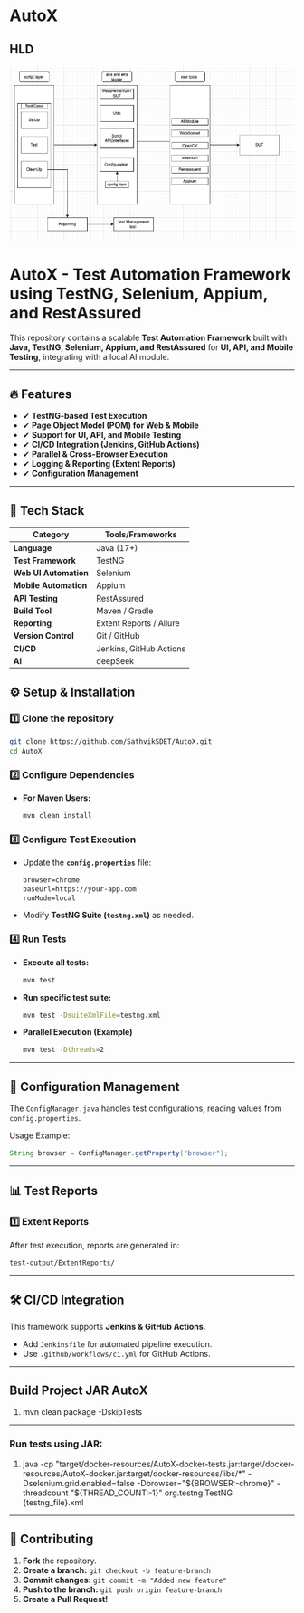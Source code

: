 # AutoX

## HLD
![image alt](https://github.com/SathvikSDET/AutoX/blob/e34d5f4de39e28035d381db0370d7f5529d54aae/HLD.png)


# AutoX - Test Automation Framework using TestNG, Selenium, Appium, and RestAssured

This repository contains a scalable **Test Automation Framework** built with **Java, TestNG, Selenium, Appium, and RestAssured** for **UI, API, and Mobile Testing**, integrating with a local AI module.

---

## 🔥 Features
- ✔ **TestNG-based Test Execution**
- ✔ **Page Object Model (POM) for Web & Mobile**
- ✔ **Support for UI, API, and Mobile Testing**
- ✔ **CI/CD Integration (Jenkins, GitHub Actions)**
- ✔ **Parallel & Cross-Browser Execution**
- ✔ **Logging & Reporting (Extent Reports)**
- ✔ **Configuration Management**

---

## 🚀 Tech Stack

| Category       | Tools/Frameworks |
|---------------|----------------|
| **Language**  | Java (17+) |
| **Test Framework** | TestNG |
| **Web UI Automation** | Selenium |
| **Mobile Automation** | Appium |
| **API Testing** | RestAssured |
| **Build Tool** | Maven / Gradle |
| **Reporting** | Extent Reports / Allure |
| **Version Control** | Git / GitHub |
| **CI/CD** | Jenkins, GitHub Actions |
| **AI** | deepSeek |


## ⚙️ Setup & Installation

### 1️⃣ Clone the repository
```sh
git clone https://github.com/SathvikSDET/AutoX.git
cd AutoX
```

### 2️⃣ Configure Dependencies
- **For Maven Users:**
  ```sh
  mvn clean install
  ```


### 3️⃣ Configure Test Execution
- Update the **`config.properties`** file:
  ```
  browser=chrome
  baseUrl=https://your-app.com
  runMode=local
  ```
- Modify **TestNG Suite (`testng.xml`)** as needed.

### 4️⃣ Run Tests
- **Execute all tests:**  
  ```sh
  mvn test
  ```
- **Run specific test suite:**  
  ```sh
  mvn test -DsuiteXmlFile=testng.xml
  ```
- **Parallel Execution (Example)**  
  ```sh
  mvn test -Dthreads=2
  ```

---

## 🐛 Configuration Management
The `ConfigManager.java` handles test configurations, reading values from `config.properties`.

Usage Example:
```java
String browser = ConfigManager.getProperty("browser");
```

---

## 📊 Test Reports

### 1️⃣ Extent Reports
After test execution, reports are generated in:
```
test-output/ExtentReports/
```

---

## 🛠️ CI/CD Integration
This framework supports **Jenkins & GitHub Actions**.
- Add `Jenkinsfile` for automated pipeline execution.
- Use `.github/workflows/ci.yml` for GitHub Actions.

---

## Build Project JAR AutoX

1. mvn clean package -DskipTests
---

### Run tests using JAR:

1. java -cp "target/docker-resources/AutoX-docker-tests.jar:target/docker-resources/AutoX-docker.jar:target/docker-resources/libs/*" 
             -Dselenium.grid.enabled=false
             -Dbrowser="${BROWSER:-chrome}"
             -threadcount "${THREAD_COUNT:-1}"
   org.testng.TestNG {testng_file}.xml 
             
---

## 🤝 Contributing
1. **Fork** the repository.  
2. **Create a branch:** `git checkout -b feature-branch`  
3. **Commit changes:** `git commit -m "Added new feature"`  
4. **Push to the branch:** `git push origin feature-branch`  
5. **Create a Pull Request!**  




